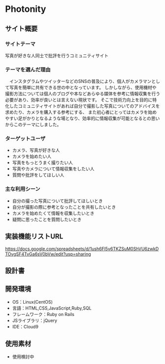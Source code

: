 # Photonity
## サイト概要
### サイトテーマ
写真が好きな人同士で批評を行うコミュニティサイト

### テーマを選んだ理由
　インスタグラムやツイッターなどのSNSの普及により、個人がカメラマンとして写真を簡単に共有できる世の中となっています。
しかしながら、使用機材や撮影方法については個人のブログや本などあらゆる媒体を参考に情報収集を行う必要があり、効率が良いとは言えない現状です。
そこで技術力向上を目的に特化したコミュニティサイトがあれば自分で撮影した写真についてのアドバイスを求めたり、カメラを購入する参考にする、
また初心者にとってはカメラを始めやすい足がかりとなるような場となり、効率的に情報収集が可能となるとの思いからこのテーマにしました。

### ターゲットユーザ
- カメラ、写真が好きな人
- カメラを始めたい人
- 写真をもっとうまく撮りたい人
- 写真やカメラについて情報収集をしたい人
- 質問や批評をしてほしい人

### 主な利用シーン
- 自分の撮った写真について批評してほしいとき
- 自分が撮影の際に参考となったことを共有したいとき
- カメラを始めたくて情報を収集したいとき
- 疑問に思ったことを質問したいとき

## 実装機能リストURL
 https://docs.google.com/spreadsheets/d/1ush6Fl5v6TKZSuM0ShVU6zwkDTOvgSF4TvGa6sV0bVw/edit?usp=sharing

## 設計書


## 開発環境
- OS：Linux(CentOS)
- 言語：HTML,CSS,JavaScript,Ruby,SQL
- フレームワーク：Ruby on Rails
- JSライブラリ：jQuery
- IDE：Cloud9

## 使用素材
- 使用検討中